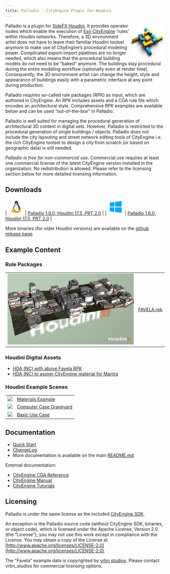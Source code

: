```yaml
---
title: Palladio - CityEngine Plugin for Houdini
---
```


<img src="images/Palladio_icon_v1_512.png" width="110" align="right" />Palladio is a plugin for [SideFX Houdini](https://www.sidefx.com). It provides operator nodes which enable the execution of [Esri CityEngine](http://www.esri.com/software/cityengine) ‘rules’ within Houdini networks. Therefore, a 3D environment artist does not have to leave their familiar Houdini toolset anymore to make use of CityEngine’s procedural modeling power. Complicated export-import pipelines are no longer needed, which also means that the procedural building models do not need to be “baked” anymore. The buildings stay procedural during the entire modeling workflow (optionally even at render time). Consequently, the 3D environment artist can change the height, style and appearance of buildings easily with a parametric interface at any point during production.

Palladio requires so-called rule packages (RPK) as input, which are authored in CityEngine. An RPK includes assets and a CGA rule file which encodes an architectural style. Comprehensive RPK examples are available below and can be used “out-of-the-box” in Palladio.

Palladio is well suited for managing the procedural generation of architectural 3D content in digital sets. However, Palladio is restricted to the procedural generation of single buildings / objects. Palladio does not include the city layouting and street network editing tools of CityEngine i.e. the rich CityEngine toolset to design a city from scratch (or based on geographic data) is still needed.

*Palladio is free for non-commercial use.* Commercial use requires at least one commercial license of the latest CityEngine version installed in the organization. No redistribution is allowed. Please refer to the licensing section below for more detailed licensing information.


## Downloads

| ![Linux](images/linux.png)   | [Palladio 1.6.0, Houdini 17.5, PRT 2.0](https://github.com/Esri/palladio/releases/download/v1.6.0/palladio-1.6.0+b178-hdn17-5-229.prt2-0-5403.rhel7-gcc63-x86_64-rel-opt.tgz) |
| ![Windows](images/win32.png) | [Palladio 1.6.0, Houdini 17.5, PRT 2.0](https://github.com/Esri/palladio/releases/download/v1.6.0/palladio-1.6.0+b178-hdn17-5-229.prt2-0-5403.win10-vc141-x86_64-rel-opt.zip) |

More binaries (for older Houdini versions) are available on the [github release page](https://github.com/Esri/palladio/releases).


## Example Content

### Rule Packages
<table>
<tr><td><img src="images/favela_render_1.png" width="400" /></td><td><a href="https://github.com/Esri/palladio/releases/download/v1.6.0/FAVELA.rpk">FAVELA.rpk</a></td></tr>
</table>

### Houdini Digital Assets
* [HDA (NC) with above Favela RPK](https://github.com/Esri/palladio/releases/download/v1.6.0/PalladioFavela.hdanc)
* [HDA (NC) to assign CityEngine material for Mantra](https://github.com/Esri/palladio/releases/download/v1.6.0/PalladioCityEngineMaterial.hdanc)

### Houdini Example Scenes
<table>
<tr><td><img src="https://user-images.githubusercontent.com/1630632/53511493-e44e9d80-3ac0-11e9-8578-a6fc2093d312.png" width="400" /></td><td><a href="https://github.com/Esri/palladio/releases/download/v1.4.0/PalladioDemo03.zip">Materials Example</a></td></tr>
<tr><td><img src="https://user-images.githubusercontent.com/1630632/38602293-9e48da0c-3d6a-11e8-88b9-bb930d7b6a38.jpg" width="400" /></td><td><a href="https://github.com/Esri/palladio/releases/download/v1.1/PalladioDemo02.zip">Computer Case Graveyard</a></td></tr>
<tr><td><img src="https://user-images.githubusercontent.com/1630632/35410758-ae41d858-0216-11e8-8ba6-286dc87f532a.png" width="400" /></td><td><a href="https://github.com/Esri/palladio/releases/download/v1.0/PalladioDemo01.zip">Basic Use Case</a></td></tr>
</table>


## Documentation

* [Quick Start](https://github.com/Esri/palladio/blob/master/doc/usage.md)
* [ChangeLog](https://github.com/Esri/palladio/blob/master/doc/changelog.md)
* More documentation is available on the main [README.md](https://github.com/Esri/palladio/blob/master/README.md)

External documentation:
* [CityEngine CGA Reference](http://desktop.arcgis.com/en/cityengine/latest/cga/cityengine-cga-introduction.htm)
* [CityEngine Manual](https://doc.arcgis.com/en/cityengine/latest/help/cityengine-help-intro.htm)
* [CityEngine Tutorials](http://desktop.arcgis.com/en/cityengine/latest/tutorials/introduction-to-the-cityengine-tutorials.htm)


## Licensing

Palladio is under the same license as the included [CityEngine SDK](https://github.com/Esri/esri-cityengine-sdk#licensing).

An exception is the Palladio source code (without CityEngine SDK, binaries, or object code), which is licensed under the Apache License, Version 2.0 (the “License”); you may not use this work except in compliance with the License. You may obtain a copy of the License at [http://www.apache.org/licenses/LICENSE-2.0](http://www.apache.org/licenses/LICENSE-2.0).

The "Favela" example data is copyrighted by [vrbn studios](https://www.vrbn.io). Please contact vrbn_studios for commercial licensing options.
